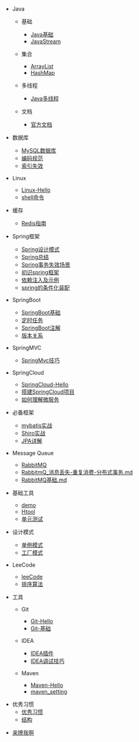 - Java
  - 基础 
     - [Java基础](Java/Java基础.md)
     - [JavaStream](Java/Java8/JavaStream流还可以这样玩.md)

  - 集合
     - [ArrayList](Java/数据结构/ArrayList.md)
     - [HashMap](Java/数据结构/HashMap.md)

  - 多线程
     - [Java多线程](./Java/多线程-Hello.md)

  - 文档
     - [官方文档](./Java/官方文档.md)
     
- 数据库 
  - [MySQL数据库](database/MySQL-Hello.md)
  - [编码规范](database/MySQL编码规范.md)
  - [索引失效](database/使用索引时有些不生效的情况.md)
    
- Linux
  - [Linux-Hello](database/Linux-Hello.md)
  - [shell命令](database/shell命令.md)

- 缓存
  - [Redis指南](Redis/Redis-Hello.md)
     
- Spring框架

  - [Spring设计模式](spring/Spring-Design-Patterns.md)
  - [Spring总结](spring/Spring总结.md)
  - [Spring事务失效场景](spring/Spring事务失效场景.md)
  - [初识spring框架](spring/【10分钟学Spring】：（一）初识Spring框架.md)
  - [依赖注入及示例](spring/【10分钟学Spring】：（二）一文搞懂spring依赖注入（DI）.md)
  - [spring的条件化装配](spring/【10分钟学Spring】：（三）你了解spring的高级装配吗_条件化装配bean.md)

- SpringBoot
  - [SpringBoot基础](springboot/SpringBoot-Hello.md)
  - [定时任务](springboot/Spingboot定时任务-Hello.md)
  - [SpringBoot注解](springboot/SpringBoot注解-Hello.md)
  - [版本关系](springboot/Springboot_jdk_Maven版本.md)
  
- SpringMVC

  - [SpringMvc技巧](springmvc/SpringMvc技巧.md)

- SpringCloud
  - [SpringCloud-Hello](springcloud/SpringCloud-Hello.md)
  - [搭建SpringCloud项目](springcloud/搭建SpringCloud项目.md)
  - [如何理解微服务](springcloud/如何理解微服务.md)
  
- 必备框架
  - [mybatis实战](framework/Mybatis实战.md)
  - [Shiro实战](framework/Shiro实战.md)
  - [JPA详解](framework/JPA详解.md)
  
- Message Queue
  - [RabbitMQ](message_queue/RabbitMQ-Hello.md)
  - [RabbitmQ_消息丢失-重复消费-分布式事务.md](message_queue/RabbitmQ_消息丢失-重复消费-分布式事务.md)
  - [RabbitMQ基础.md](message_queue/RabbitMQ基础.md)

- 基础工具
  - [demo](demo/demo-hello.md)
  - [Htool](demo/HTool.md)
  - [单元测试](demo/单元测试.md)

- 设计模式

  - [单例模式](desgin-pattern/Java面试必备：手写单例模式.md)
  - [工厂模式](desgin-pattern/工厂模式超详解（代码示例）.md)

- LeeCode
  - [leeCode](leeCode/LeeCode.md)
  - [排序算法](leeCode/八大排序算法.md)
- 工具
  - Git 
    - [Git-Hello](tool/base_tool/Git/Git-Hello.md)
    - [Git-基础](tool/base_tool/Git/Git-基础.md)

  - IDEA
     - [IDEA插件](tool/base_tool/IDEA/IDEA插件.md)
     - [IDEA调试技巧](tool/base_tool/IDEA/IDEA高级调试技巧.md)

  - Maven
     - [Maven-Hello](tool/base_tool/Maven/Maven-Hello.md)
     - [maven_setting](tool/base_tool/Maven/maven_setting.xml中文配置详解.md)

  
* 优秀习惯
  * [优秀习惯](good_programmer/good_programmer_start.md)
  * [结构](good_programmer/结构.md)

- [来撩我啊](callme.md)

